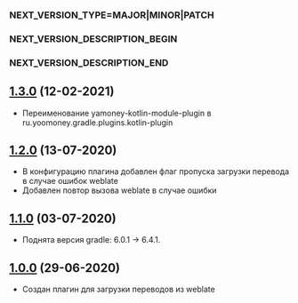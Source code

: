### NEXT_VERSION_TYPE=MAJOR|MINOR|PATCH
### NEXT_VERSION_DESCRIPTION_BEGIN
### NEXT_VERSION_DESCRIPTION_END
## [1.3.0](https://bitbucket.yamoney.ru/projects/BACKEND-GRADLE-PLUGINS/repos/weblate-plugin/pull-requests/4) (12-02-2021)

* Переименование yamoney-kotlin-module-plugin в ru.yoomoney.gradle.plugins.kotlin-plugin

## [1.2.0](https://bitbucket.yamoney.ru/projects/BACKEND-GRADLE-PLUGINS/repos/weblate-plugin/pull-requests/3) (13-07-2020)

* В конфигурацию плагина добавлен флаг пропуска загрузки перевода в случае ошибок weblate
* Добавлен повтор вызова weblate в случае ошибки

## [1.1.0](https://bitbucket.yamoney.ru/projects/BACKEND-GRADLE-PLUGINS/repos/weblate-plugin/pull-requests/2) (03-07-2020)

* Поднята версия gradle: 6.0.1 -> 6.4.1.

## [1.0.0](https://bitbucket.yamoney.ru/projects/BACKEND-GRADLE-PLUGINS/repos/weblate-plugin/pull-requests/1) (29-06-2020)

* Создан плагин для загрузки переводов из weblate